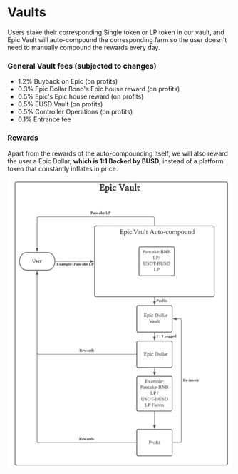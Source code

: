 # Vaults

Users stake their corresponding Single token or LP token in our vault, and Epic Vault will auto-compound the corresponding farm so the user doesn't need to manually compound the rewards every day.

### **General Vault fees \(subjected to changes\)**

* 1.2% Buyback on Epic \(on profits\)
* 0.3% Epic Dollar Bond's Epic house reward \(on profits\)
* 0.5% Epic's Epic house reward \(on profits\)
* 0.5% EUSD Vault \(on profits\) 
* 0.5% Controller Operations \(on profits\)
* 0.1% Entrance fee

### Rewards

Apart from the rewards of the auto-compounding itself, we will also reward the user a Epic Dollar, **which is 1:1 Backed by BUSD**, instead of a platform token that constantly inflates in price. 

![](../.gitbook/assets/image-2-.png)

